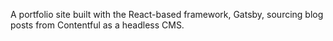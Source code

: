 A portfolio site built with the React-based framework, Gatsby, sourcing blog posts from Contentful as a headless CMS.